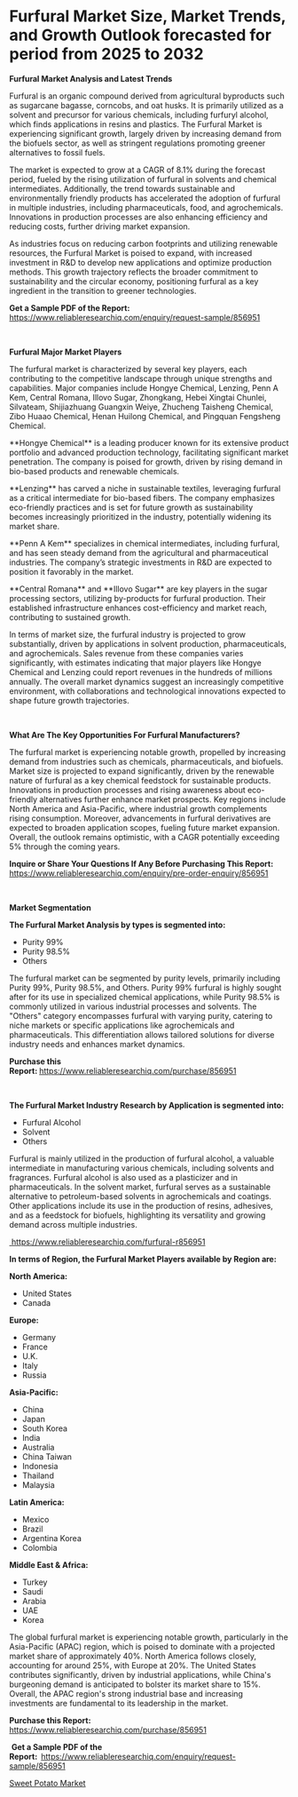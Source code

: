 <p><h1>Furfural Market Size, Market Trends, and Growth Outlook forecasted for period from 2025 to 2032</h1></p><p><strong>Furfural Market Analysis and Latest Trends</strong></p>
<p><p>Furfural is an organic compound derived from agricultural byproducts such as sugarcane bagasse, corncobs, and oat husks. It is primarily utilized as a solvent and precursor for various chemicals, including furfuryl alcohol, which finds applications in resins and plastics. The Furfural Market is experiencing significant growth, largely driven by increasing demand from the biofuels sector, as well as stringent regulations promoting greener alternatives to fossil fuels.</p><p>The market is expected to grow at a CAGR of 8.1% during the forecast period, fueled by the rising utilization of furfural in solvents and chemical intermediates. Additionally, the trend towards sustainable and environmentally friendly products has accelerated the adoption of furfural in multiple industries, including pharmaceuticals, food, and agrochemicals. Innovations in production processes are also enhancing efficiency and reducing costs, further driving market expansion.</p><p>As industries focus on reducing carbon footprints and utilizing renewable resources, the Furfural Market is poised to expand, with increased investment in R&D to develop new applications and optimize production methods. This growth trajectory reflects the broader commitment to sustainability and the circular economy, positioning furfural as a key ingredient in the transition to greener technologies.</p></p>
<p><strong>Get a Sample PDF of the Report:&nbsp;</strong> <a href="https://www.reliableresearchiq.com/enquiry/request-sample/856951?utm_campaign=1159&utm_medium=2&utm_source=Github&utm_content=ia&utm_term=14022025&utm_id=furfural">https://www.reliableresearchiq.com/enquiry/request-sample/856951</a></p>
<p>&nbsp;</p>
<p><strong>Furfural Major Market Players</strong></p>
<p><p>The furfural market is characterized by several key players, each contributing to the competitive landscape through unique strengths and capabilities. Major companies include Hongye Chemical, Lenzing, Penn A Kem, Central Romana, Illovo Sugar, Zhongkang, Hebei Xingtai Chunlei, Silvateam, Shijiazhuang Guangxin Weiye, Zhucheng Taisheng Chemical, Zibo Huaao Chemical, Henan Huilong Chemical, and Pingquan Fengsheng Chemical.</p><p>**Hongye Chemical** is a leading producer known for its extensive product portfolio and advanced production technology, facilitating significant market penetration. The company is poised for growth, driven by rising demand in bio-based products and renewable chemicals.</p><p>**Lenzing** has carved a niche in sustainable textiles, leveraging furfural as a critical intermediate for bio-based fibers. The company emphasizes eco-friendly practices and is set for future growth as sustainability becomes increasingly prioritized in the industry, potentially widening its market share.</p><p>**Penn A Kem** specializes in chemical intermediates, including furfural, and has seen steady demand from the agricultural and pharmaceutical industries. The company’s strategic investments in R&D are expected to position it favorably in the market.</p><p>**Central Romana** and **Illovo Sugar** are key players in the sugar processing sectors, utilizing by-products for furfural production. Their established infrastructure enhances cost-efficiency and market reach, contributing to sustained growth.</p><p>In terms of market size, the furfural industry is projected to grow substantially, driven by applications in solvent production, pharmaceuticals, and agrochemicals. Sales revenue from these companies varies significantly, with estimates indicating that major players like Hongye Chemical and Lenzing could report revenues in the hundreds of millions annually. The overall market dynamics suggest an increasingly competitive environment, with collaborations and technological innovations expected to shape future growth trajectories.</p></p>
<p>&nbsp;</p>
<p><strong>What Are The Key Opportunities For Furfural Manufacturers?</strong></p>
<p><p>The furfural market is experiencing notable growth, propelled by increasing demand from industries such as chemicals, pharmaceuticals, and biofuels. Market size is projected to expand significantly, driven by the renewable nature of furfural as a key chemical feedstock for sustainable products. Innovations in production processes and rising awareness about eco-friendly alternatives further enhance market prospects. Key regions include North America and Asia-Pacific, where industrial growth complements rising consumption. Moreover, advancements in furfural derivatives are expected to broaden application scopes, fueling future market expansion. Overall, the outlook remains optimistic, with a CAGR potentially exceeding 5% through the coming years.</p></p>
<p><strong>Inquire or Share Your Questions If Any Before Purchasing This Report:</strong> <a href="https://www.reliableresearchiq.com/enquiry/pre-order-enquiry/856951?utm_campaign=1159&utm_medium=2&utm_source=Github&utm_content=ia&utm_term=14022025&utm_id=furfural">https://www.reliableresearchiq.com/enquiry/pre-order-enquiry/856951</a></p>
<p>&nbsp;</p>
<p><strong>Market Segmentation</strong></p>
<p><strong>The Furfural Market Analysis by types is segmented into:</strong></p>
<p><ul><li>Purity 99%</li><li>Purity 98.5%</li><li>Others</li></ul></p>
<p><p>The furfural market can be segmented by purity levels, primarily including Purity 99%, Purity 98.5%, and Others. Purity 99% furfural is highly sought after for its use in specialized chemical applications, while Purity 98.5% is commonly utilized in various industrial processes and solvents. The "Others" category encompasses furfural with varying purity, catering to niche markets or specific applications like agrochemicals and pharmaceuticals. This differentiation allows tailored solutions for diverse industry needs and enhances market dynamics.</p></p>
<p><strong>Purchase this Report:&nbsp;</strong><a href="https://www.reliableresearchiq.com/purchase/856951?utm_campaign=1159&utm_medium=2&utm_source=Github&utm_content=ia&utm_term=14022025&utm_id=furfural">https://www.reliableresearchiq.com/purchase/856951</a></p>
<p>&nbsp;</p>
<p><strong>The Furfural Market Industry Research by Application is segmented into:</strong></p>
<p><ul><li>Furfural Alcohol</li><li>Solvent</li><li>Others</li></ul></p>
<p><p>Furfural is mainly utilized in the production of furfural alcohol, a valuable intermediate in manufacturing various chemicals, including solvents and fragrances. Furfural alcohol is also used as a plasticizer and in pharmaceuticals. In the solvent market, furfural serves as a sustainable alternative to petroleum-based solvents in agrochemicals and coatings. Other applications include its use in the production of resins, adhesives, and as a feedstock for biofuels, highlighting its versatility and growing demand across multiple industries.</p></p>
<p><a href="https://www.reliableresearchiq.com/furfural-r856951?utm_campaign=1159&utm_medium=2&utm_source=Github&utm_content=ia&utm_term=14022025&utm_id=furfural">&nbsp;https://www.reliableresearchiq.com/furfural-r856951</a></p>
<p><strong>In terms of Region, the Furfural Market Players available by Region are:</strong></p>
<p>
    <p> <strong> North America: </strong>
        <ul>
            <li>United States</li>
            <li>Canada</li>
        </ul>
        </p> 
    <p> <strong> Europe: </strong>
        <ul>
            <li>Germany</li>
            <li>France</li>
            <li>U.K.</li>
            <li>Italy</li>
            <li>Russia</li>
        </ul>
        </p> 
    <p> <strong> Asia-Pacific: </strong>
        <ul>
            <li>China</li>
            <li>Japan</li>
            <li>South Korea</li>
            <li>India</li>
            <li>Australia</li>
            <li>China Taiwan</li>
            <li>Indonesia</li>
            <li>Thailand</li>
            <li>Malaysia</li>
        </ul>
        </p> 
    <p> <strong> Latin America: </strong>
        <ul>
            <li>Mexico</li>
            <li>Brazil</li>
            <li>Argentina Korea</li>
            <li>Colombia</li>
        </ul>
        </p> 
    <p> <strong> Middle East & Africa: </strong>
        <ul>
            <li>Turkey</li>
            <li>Saudi</li>
            <li>Arabia</li>
            <li>UAE</li>
            <li>Korea</li>
        </ul>
    </p>
    </p>
<p><p>The global furfural market is experiencing notable growth, particularly in the Asia-Pacific (APAC) region, which is poised to dominate with a projected market share of approximately 40%. North America follows closely, accounting for around 25%, with Europe at 20%. The United States contributes significantly, driven by industrial applications, while China's burgeoning demand is anticipated to bolster its market share to 15%. Overall, the APAC region's strong industrial base and increasing investments are fundamental to its leadership in the market.</p></p>
<p><strong>Purchase this Report: </strong><a href="https://www.reliableresearchiq.com/purchase/856951?utm_campaign=1159&utm_medium=2&utm_source=Github&utm_content=ia&utm_term=14022025&utm_id=furfural">https://www.reliableresearchiq.com/purchase/856951</a></p>
<p>&nbsp;<strong>Get a Sample PDF of the Report:&nbsp;&nbsp;</strong><a href="https://www.reliableresearchiq.com/enquiry/request-sample/856951?utm_campaign=1159&utm_medium=2&utm_source=Github&utm_content=ia&utm_term=14022025&utm_id=furfural">https://www.reliableresearchiq.com/enquiry/request-sample/856951</a></p>
<p><strong></strong></p>
<p><p><a href="https://github.com/shirlantosx7/Market-Research-Report-List-1/blob/main/sweet-potato-market.md?utm_campaign=1159&utm_medium=2&utm_source=Github&utm_content=ia&utm_term=14022025&utm_id=furfural">Sweet Potato Market</a></p></p>